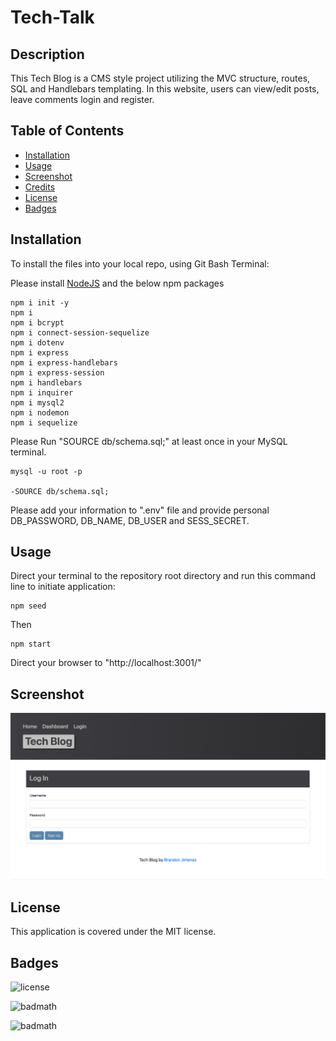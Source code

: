 # Tech-Talk

## Description


This Tech Blog is a CMS style project utilizing the MVC structure, routes, SQL and Handlebars templating. In this website, users can view/edit posts, leave comments login and register. 

## Table of Contents 

* [Installation](#installation)
* [Usage](#usage)
* [Screenshot](#screenshot)
* [Credits](#credits)
* [License](#license)
* [Badges](#badges)

## Installation

To install the files into your local repo, using Git Bash Terminal:

Please install [NodeJS](https://nodejs.org/en/) and the below npm packages

```Terminal Commands
npm i init -y
npm i
npm i bcrypt
npm i connect-session-sequelize
npm i dotenv
npm i express
npm i express-handlebars
npm i express-session
npm i handlebars
npm i inquirer
npm i mysql2
npm i nodemon
npm i sequelize
 ```

Please Run "SOURCE db/schema.sql;" at least once in your MySQL terminal.

```
mysql -u root -p

-SOURCE db/schema.sql;
```

Please add your information to ".env" file and provide personal DB_PASSWORD, DB_NAME, DB_USER and SESS_SECRET.

## Usage

Direct your terminal to the repository root directory and run this command line to initiate application:

```
npm seed
```

Then

```
npm start
```

Direct your browser to "http://localhost:3001/"

## Screenshot

![screenshot](./assets/tech-talk-screenshot.png)

## License

This application is covered under the MIT license.

## Badges

![license](https://img.shields.io/badge/license-MIT-yellow.svg)

![badmath](https://img.shields.io/github/languages/top/lernantino/badmath)

![badmath](https://img.shields.io/github/repo-size/bjimenez09/Tech-Talk)